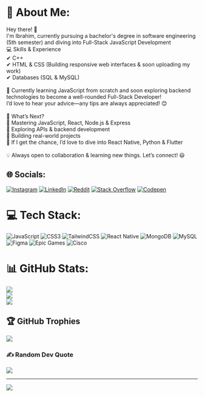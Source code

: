 # 💫 About Me:
Hey there! 👋<br>I'm Ibrahim, currently pursuing a bachelor's degree in software engineering (5th semester) and diving into Full-Stack JavaScript Development<br>💻 Skills & Experience<br>✔ C++<br>✔ HTML & CSS (Building responsive web interfaces & soon uploading my work)<br>✔ Databases (SQL & MySQL)<br><br>🚀 Currently learning JavaScript from scratch and soon exploring backend technologies to become a well-rounded Full-Stack Developer!<br>I’d love to hear your advice—any tips are always appreciated! 😊<br><br>🌱 What’s Next?<br>🔹 Mastering JavaScript, React, Node.js & Express<br>🔹 Exploring APIs & backend development<br>🔹 Building real-world projects<br>🔹 If I get the chance, I’d love to dive into React Native, Python & Flutter<br><br>💡 Always open to collaboration & learning new things. Let’s connect! 😃


## 🌐 Socials:
[![Instagram](https://img.shields.io/badge/Instagram-%23E4405F.svg?logo=Instagram&logoColor=white)](https://instagram.com/m007ibm) [![LinkedIn](https://img.shields.io/badge/LinkedIn-%230077B5.svg?logo=linkedin&logoColor=white)](https://linkedin.com/in/m-ibrahim7) [![Reddit](https://img.shields.io/badge/Reddit-%23FF4500.svg?logo=Reddit&logoColor=white)](https://reddit.com/user/Unlikely_Lime_4110) [![Stack Overflow](https://img.shields.io/badge/-Stackoverflow-FE7A16?logo=stack-overflow&logoColor=white)](https://stackoverflow.com/users/29716596) [![Codepen](https://img.shields.io/badge/Codepen-000000?logo=codepen&logoColor=white)](https://codepen.io/m-ibrahim7) 

# 💻 Tech Stack:
![JavaScript](https://img.shields.io/badge/javascript-%23323330.svg?style=for-the-badge&logo=javascript&logoColor=%23F7DF1E) ![CSS3](https://img.shields.io/badge/css3-%231572B6.svg?style=for-the-badge&logo=css3&logoColor=white) ![TailwindCSS](https://img.shields.io/badge/tailwindcss-%2338B2AC.svg?style=for-the-badge&logo=tailwind-css&logoColor=white) ![React Native](https://img.shields.io/badge/react_native-%2320232a.svg?style=for-the-badge&logo=react&logoColor=%2361DAFB) ![MongoDB](https://img.shields.io/badge/MongoDB-%234ea94b.svg?style=for-the-badge&logo=mongodb&logoColor=white) ![MySQL](https://img.shields.io/badge/mysql-4479A1.svg?style=for-the-badge&logo=mysql&logoColor=white) ![Figma](https://img.shields.io/badge/figma-%23F24E1E.svg?style=for-the-badge&logo=figma&logoColor=white) ![Epic Games](https://img.shields.io/badge/epicgames-%23313131.svg?style=for-the-badge&logo=epicgames&logoColor=white) ![Cisco](https://img.shields.io/badge/cisco-%23049fd9.svg?style=for-the-badge&logo=cisco&logoColor=black)
# 📊 GitHub Stats:
![](https://github-readme-stats.vercel.app/api?username=MR-FRAGGER&theme=highcontrast&hide_border=false&include_all_commits=true&count_private=true)<br/>
![](https://github-readme-streak-stats.herokuapp.com/?user=MR-FRAGGER&theme=highcontrast&hide_border=false)<br/>
![](https://github-readme-stats.vercel.app/api/top-langs/?username=MR-FRAGGER&theme=highcontrast&hide_border=false&include_all_commits=true&count_private=true&layout=compact)

## 🏆 GitHub Trophies
![](https://github-profile-trophy.vercel.app/?username=MR-FRAGGER&theme=onedark&no-frame=false&no-bg=false&margin-w=4)

### ✍️ Random Dev Quote
![](https://quotes-github-readme.vercel.app/api?type=horizontal&theme=radical)

---
[![](https://visitcount.itsvg.in/api?id=MR-FRAGGER&icon=6&color=12)](https://visitcount.itsvg.in)

<!-- Proudly created with GPRM ( https://gprm.itsvg.in ) -->
